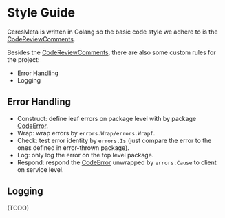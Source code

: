 # Style Guide
CeresMeta is written in Golang so the basic code style we adhere to is the [CodeReviewComments](https://github.com/golang/go/wiki/CodeReviewComments).

Besides the [CodeReviewComments](https://github.com/golang/go/wiki/CodeReviewComments), there are also some custom rules for the project:
- Error Handling
- Logging

## Error Handling
- Construct: define leaf errors on package level with by package [CodeError]().
- Wrap: wrap errors by `errors.Wrap/errors.Wrapf`.
- Check: test error identity by `errors.Is` (just compare the error to the ones defined in error-thrown package).
- Log: only log the error on the top level package.
- Respond: respond the [CodeError]() unwrapped by `errors.Cause` to client on service level.

## Logging
(TODO)
